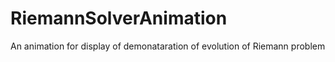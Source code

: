 # RiemannSolverAnimation
An animation for display of demonataration of evolution of Riemann problem
